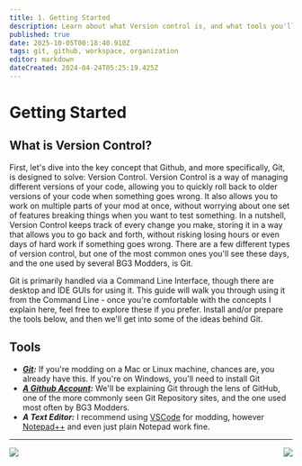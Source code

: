 ```yaml
---
title: 1. Getting Started
description: Learn about what Version control is, and what tools you'll need to use for this guide.
published: true
date: 2025-10-05T00:18:40.910Z
tags: git, github, workspace, organization
editor: markdown
dateCreated: 2024-04-24T05:25:19.425Z
---
```


# Getting Started

## What is Version Control?
First, let's dive into the key concept that Github, and more specifically, Git, is designed to solve: Version Control. Version Control is a way of managing different versions of your code, allowing you to quickly roll back to older versions of your code when something goes wrong. It also allows you to work on multiple parts of your mod at once, without worrying about one set of features breaking things when you want to test something. In a nutshell, Version Control keeps track of every change you make, storing it in a way that allows you to go back and forth, without risking losing hours or even days of hard work if something goes wrong. There are a few different types of version control, but one of the most common ones you'll see these days, and the one used by several BG3 Modders, is Git.

Git is primarily handled via a Command Line Interface, though there are desktop and IDE GUIs for using it. This guide will walk you through using it from the Command Line - once you're comfortable with the concepts I explain here, feel free to explore these if you prefer. Install and/or prepare the tools below, and then we'll get into some of the ideas behind Git.

## Tools
- ***[Git](https://git-scm.com/downloads/):*** If you're modding on a Mac or Linux machine, chances are, you already have this. If you're on Windows, you'll need to install Git
- ***[A Github Account](https://github.com/):*** We'll be explaining Git through the lens of GitHub, one of the more commonly seen Git Repository sites, and the one used most often by BG3 Modders.
- ***A Text Editor:*** I recommend using [VSCode](https://code.visualstudio.com/) for modding, however [Notepad++](https://notepad-plus-plus.org/) and even just plain Notepad work fine.

---

[<img align="left" src="https://img.shields.io/static/v1?label=Previous&message=Table+of+Contents&color=blue&style=for-the-badge">](/Tutorials/Tools/modders-guide-to-git) [<img align="right" src="https://img.shields.io/badge/Next-The_Difference_Between_Git_and_GitHub-2ea44f?style=for-the-badge">](/Tutorials/General/modders-guide-to-git/git-and-github)